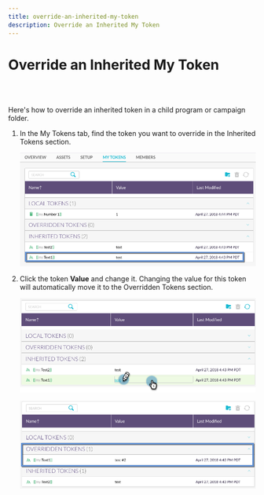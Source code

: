 ```yaml
---
title: override-an-inherited-my-token
description: Override an Inherited My Token
---
```


# Override an Inherited My Token

<br>&nbsp;

Here's how to override an inherited token in a child program or campaign folder.

1. In the My Tokens tab, find the token you want to override in the Inherited Tokens section.

   ![Image One](/help/sky/assets/my-tokens/override-an-inherited-my-token/override-an-inherited-my-token-1.png)

1. Click the token **Value** and change it. Changing the value for this token will automatically move it to the Overridden Tokens section.

   ![Image Two](/help/sky/assets/my-tokens/override-an-inherited-my-token/override-an-inherited-my-token-2.png)

   ![Image Three](/help/sky/assets/my-tokens/override-an-inherited-my-token/override-an-inherited-my-token-3.png)